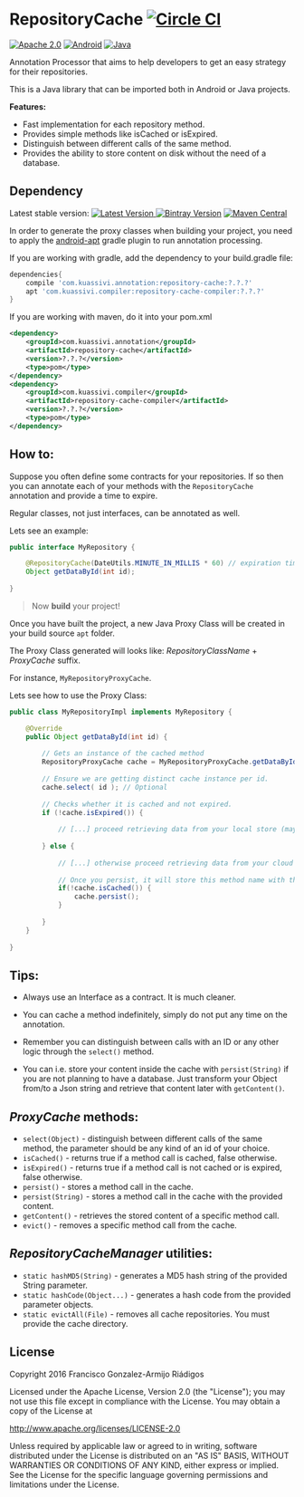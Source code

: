 # RepositoryCache [![Circle CI](https://circleci.com/gh/kuassivi/RepositoryCache/tree/master.svg?style=svg)](https://circleci.com/gh/kuassivi/RepositoryCache/tree/master)
[![Apache 2.0](https://img.shields.io/hexpm/l/plug.svg)](http://www.apache.org/licenses/LICENSE-2.0) 
[![Android](https://img.shields.io/badge/platform-android-green.svg)](http://developer.android.com/index.html)
[![Java](https://img.shields.io/badge/platform-java-red.svg)](http://www.oracle.com/technetwork/java/javaee/overview/index.html)

Annotation Processor that aims to help developers to get an easy strategy for their repositories.

This is a Java library that can be imported both in Android or Java projects.

**Features:**
  - Fast implementation for each repository method.
  - Provides simple methods like isCached or isExpired.
  - Distinguish between different calls of the same method.
  - Provides the ability to store content on disk without the need of a database.



## Dependency

Latest stable version: 
[![Latest Version](https://api.bintray.com/packages/kuassivi/maven/repository-cache/images/download.svg) ](https://bintray.com/kuassivi/maven/repository-cache/_latestVersion)
[![Bintray Version](https://img.shields.io/bintray/v/kuassivi/maven/repository-cache.svg)](http://jcenter.bintray.com/com/kuassivi/annotation/repository-cache/)
[![Maven Central](https://img.shields.io/maven-central/v/com.kuassivi.annotation/repository-cache.svg)]()

In order to generate the proxy classes when building your project, 
you need to apply the [android-apt] gradle plugin to run annotation processing.

If you are working with gradle, add the dependency to your build.gradle file:
```groovy
dependencies{
    compile 'com.kuassivi.annotation:repository-cache:?.?.?'
    apt 'com.kuassivi.compiler:repository-cache-compiler:?.?.?'
}
```
If you are working with maven, do it into your pom.xml
```xml
<dependency>
    <groupId>com.kuassivi.annotation</groupId>
    <artifactId>repository-cache</artifactId>
    <version>?.?.?</version>
    <type>pom</type>
</dependency>
<dependency>
    <groupId>com.kuassivi.compiler</groupId>
    <artifactId>repository-cache-compiler</artifactId>
    <version>?.?.?</version>
    <type>pom</type>
</dependency>
```



## How to:

Suppose you often define some contracts for your repositories.
If so then you can annotate each of your methods with the `RepositoryCache` annotation and provide a time to expire.

Regular classes, not just interfaces, can be annotated as well.

Lets see an example:

```java
public interface MyRepository {

    @RepositoryCache(DateUtils.MINUTE_IN_MILLIS * 60) // expiration time in ms.
    Object getDataById(int id);
    
}
```

> Now **build** your project!

Once you have built the project, a new Java Proxy Class will be created in your build source `apt` folder.

The Proxy Class generated will looks like: _RepositoryClassName_ + _ProxyCache_ suffix.

For instance, `MyRepositoryProxyCache`.

Lets see how to use the Proxy Class:

```java
public class MyRepositoryImpl implements MyRepository {

    @Override
    public Object getDataById(int id) {
    
        // Gets an instance of the cached method
        RepositoryProxyCache cache = MyRepositoryProxyCache.getDataById(context.getCacheDir());
        
        // Ensure we are getting distinct cache instance per id.
        cache.select( id ); // Optional
        
        // Checks whether it is cached and not expired.
        if (!cache.isExpired()) {
        
            // [...] proceed retrieving data from your local store (maybe a database)
            
        } else {
        
            // [...] otherwise proceed retrieving data from your cloud store (maybe a rest service)
            
            // Once you persist, it will store this method name with the specified id in the cache.
            if(!cache.isCached()) {
                cache.persist();
            }
            
        }
    }
    
}
```



## Tips:

 * Always use an Interface as a contract. It is much cleaner.

 * You can cache a method indefinitely, simply do not put any time on the annotation.

 * Remember you can distinguish between calls with an ID or any other logic through the `select()` method.

 * You can i.e. store your content inside the cache with `persist(String)` if you are not planning to have a database.
Just transform your Object from/to a Json string and retrieve that content later with `getContent()`.




## _ProxyCache_ methods:

 * `select(Object)` - distinguish between different calls of the same method, the parameter should be any kind of an id of your choice.
 * `isCached()` - returns true if a method call is cached, false otherwise.
 * `isExpired()` - returns true if a method call is not cached or is expired, false otherwise.
 * `persist()` - stores a method call in the cache.
 * `persist(String)` - stores a method call in the cache with the provided content.
 * `getContent()` - retrieves the stored content of a specific method call.
 * `evict()` - removes a specific method call from the cache.



## _RepositoryCacheManager_ utilities:

 * `static hashMD5(String)` - generates a MD5 hash string of the provided String parameter.
 * `static hashCode(Object...)` - generates a hash code from the provided parameter objects.
 * `static evictAll(File)` - removes all cache repositories. You must provide the cache directory.
 
 
 
## License

Copyright 2016 Francisco Gonzalez-Armijo Riádigos

Licensed under the Apache License, Version 2.0 (the "License");
you may not use this file except in compliance with the License.
You may obtain a copy of the License at

http://www.apache.org/licenses/LICENSE-2.0

Unless required by applicable law or agreed to in writing, software
distributed under the License is distributed on an "AS IS" BASIS,
WITHOUT WARRANTIES OR CONDITIONS OF ANY KIND, either express or implied.
See the License for the specific language governing permissions and
limitations under the License.



[android-apt]: https://bitbucket.org/hvisser/android-apt
